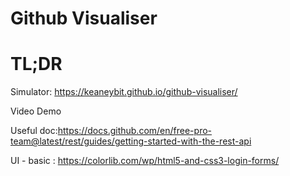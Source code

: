 # Github Visualiser

# TL;DR

Simulator: https://keaneybit.github.io/github-visualiser/

Video Demo

Useful doc:https://docs.github.com/en/free-pro-team@latest/rest/guides/getting-started-with-the-rest-api

UI - basic : https://colorlib.com/wp/html5-and-css3-login-forms/